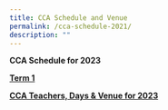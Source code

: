 ```yaml
---
title: CCA Schedule and Venue
permalink: /cca-schedule-2021/
description: ""
---
```

**CCA Schedule for 2023**

[**Term 1**](/files/CCA-status-poster-2023-Term-1-A3-updated(1).pdf)

**[CCA Teachers, Days & Venue for 2023](/files/CCA-Teachers-2023-for-school-website.pdf)**

